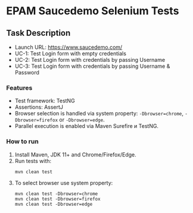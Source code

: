 # EPAM Saucedemo Selenium Tests

## Task Description

- Launch URL: https://www.saucedemo.com/
- UC-1: Test Login form with empty credentials
- UC-2: Test Login form with credentials by passing Username
- UC-3: Test Login form with credentials by passing Username & Password

### Features
- Test framework: TestNG
- Assertions: AssertJ
- Browser selection is handled via system property: `-Dbrowser=chrome`, `-Dbrowser=firefox` or `-Dbrowser=edge`.
- Parallel execution is enabled via Maven Surefire и TestNG.

### How to run
1. Install Maven, JDK 11+ and Chrome/Firefox/Edge.
2. Run tests with:
   ```
   mvn clean test
   ```
3. To select browser use system property:
   ```
   mvn clean test -Dbrowser=chrome
   mvn clean test -Dbrowser=firefox
   mvn clean test -Dbrowser=edge
   ```